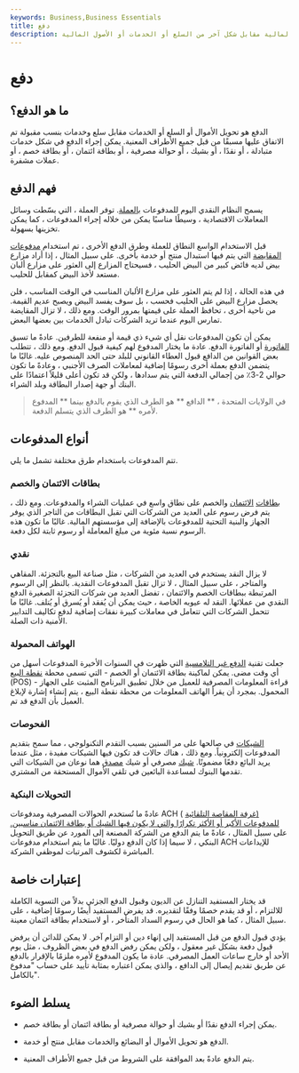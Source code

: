 ```yaml
---
keywords: Business,Business Essentials
title: دفع
description: الدفع هو تحويل أحد أشكال السلع أو الخدمات أو الأصول المالية مقابل شكل آخر من السلع أو الخدمات أو الأصول المالية.
---
```


# دفع
## ما هو الدفع؟

الدفع هو تحويل الأموال أو السلع أو الخدمات مقابل سلع وخدمات بنسب مقبولة تم الاتفاق عليها مسبقًا من قبل جميع الأطراف المعنية. يمكن إجراء الدفع في شكل خدمات متبادلة ، أو نقدًا ، أو بشيك ، أو حوالة مصرفية ، أو بطاقة ائتمان ، أو بطاقة خصم ، أو عملات مشفرة.

## فهم الدفع

يسمح النظام النقدي اليوم للمدفوعات [بالعملة](/currency). توفر العملة ، التي بسّطت وسائل المعاملات الاقتصادية ، وسيطًا مناسبًا يمكن من خلاله إجراء المدفوعات ، كما يمكن تخزينها بسهولة.

قبل الاستخدام الواسع النطاق للعملة وطرق الدفع الأخرى ، تم استخدام [مدفوعات المقايضة](/barter) التي يتم فيها استبدال منتج أو خدمة بأخرى. على سبيل المثال ، إذا أراد مزارع بيض لديه فائض كبير من البيض الحليب ، فسيحتاج المزارع إلى العثور على مزارع ألبان مستعد لأخذ البيض كمقابل للحليب.

في هذه الحالة ، إذا لم يتم العثور على مزارع الألبان المناسب في الوقت المناسب ، فلن يحصل مزارع البيض على الحليب فحسب ، بل سوف يفسد البيض ويصبح عديم القيمة. من ناحية أخرى ، تحافظ العملة على قيمتها بمرور الوقت. ومع ذلك ، لا تزال المقايضة تمارس اليوم عندما تريد الشركات تبادل الخدمات بين بعضها البعض.

يمكن أن تكون المدفوعات نقل أي شيء ذي قيمة أو منفعة للطرفين. عادةً ما تسبق [الفاتورة](/invoice) أو الفاتورة الدفع. عادة ما يختار المدفوع لهم كيفية قبول الدفع. ومع ذلك ، تتطلب بعض القوانين من الدافع قبول العطاء القانوني للبلد حتى الحد المنصوص عليه. غالبًا ما يتضمن الدفع بعملة أخرى رسومًا إضافية لمعاملات الصرف الأجنبي ، وعادةً ما تكون حوالي 2-3٪ من إجمالي الدفعة التي يتم سدادها ، ولكن قد تكون أعلى قليلاً اعتمادًا على البنك أو جهة إصدار البطاقة وبلد الشراء.

> في الولايات المتحدة ، ** الدافع ** هو الطرف الذي يقوم بالدفع بينما ** المدفوع لأمره ** هو الطرف الذي يتسلم الدفعة.

>

## أنواع المدفوعات

تتم المدفوعات باستخدام طرق مختلفة تشمل ما يلي.

### بطاقات الائتمان والخصم

[بطاقات](/debitcard) [الائتمان](/creditcard) والخصم على نطاق واسع في عمليات الشراء والمدفوعات. ومع ذلك ، يتم فرض رسوم على العديد من الشركات التي تقبل البطاقات من التاجر الذي يوفر الجهاز والبنية التحتية للمدفوعات بالإضافة إلى مؤسستهم المالية. غالبًا ما تكون هذه الرسوم نسبة مئوية من مبلغ المعاملة أو رسوم ثابتة لكل دفعة.

### نقدي

لا يزال النقد يستخدم في العديد من الشركات ، مثل صناعة البيع بالتجزئة. المقاهي والمتاجر ، على سبيل المثال ، لا تزال تقبل المدفوعات النقدية. بالنظر إلى الرسوم المرتبطة ببطاقات الخصم والائتمان ، تفضل العديد من شركات التجزئة الصغيرة الدفع النقدي من عملائها. النقد له عيوبه الخاصة ، حيث يمكن أن يُفقد أو يُسرق أو يُتلف. غالبًا ما تتحمل الشركات التي تتعامل في معاملات كبيرة نفقات إضافية لدفع تكاليف التدابير الأمنية ذات الصلة.

### الهواتف المحمولة

جعلت تقنية [الدفع غير التلامسية](/contactless-payment) التي ظهرت في السنوات الأخيرة المدفوعات أسهل من أي وقت مضى. يمكن لماكينة بطاقة الائتمان أو الخصم - التي تسمى محطة [نقطة البيع](/point-of-sale-terminal) (POS) - قراءة المعلومات المصرفية للعميل من خلال تطبيق البرنامج المثبت على الجهاز المحمول. بمجرد أن يقرأ الهاتف المعلومات من محطة نقطة البيع ، يتم إنشاء إشارة لإبلاغ العميل بأن الدفع قد تم.

### الفحوصات

[الشيكات](/check) في صالحها على مر السنين بسبب التقدم التكنولوجي ، مما سمح بتقديم المدفوعات إلكترونياً. ومع ذلك ، هناك حالات قد تكون فيها الشيكات مفيدة ، مثل عندما يريد البائع دفعًا مضمونًا. [شيك](/cashierscheck) مصرفي أو شيك [مصدق](/certifiedcheck) هما نوعان من الشيكات التي تقدمها البنوك لمساعدة البائعين في تلقي الأموال المستحقة من المشتري.

### التحويلات البنكية

عادةً ما تُستخدم الحوالات المصرفية ومدفوعات ACH ( [غرفة المقاصة التلقائية) للمدفوعات الأكبر أو الأكثر تكرارًا والتي لا يكون فيها الشيك أو بطاقة الائتمان مناسبين.](/ach) على سبيل المثال ، عادةً ما يتم الدفع من الشركة المصنعة إلى المورد عن طريق التحويل البنكي ، لا سيما إذا كان الدفع دوليًا. غالبًا ما يتم استخدام مدفوعات ACH للإيداعات المباشرة لكشوف المرتبات لموظفي الشركة.

## إعتبارات خاصة

قد يختار المستفيد التنازل عن الديون وقبول الدفع الجزئي بدلاً من التسوية الكاملة للالتزام ، أو قد يقدم خصمًا وفقًا لتقديره. قد يفرض المستفيد أيضًا رسومًا إضافية ، على سبيل المثال ، كما هو الحال في رسوم السداد المتأخر ، أو لاستخدام بطاقة ائتمان معينة.

يؤدي قبول الدفع من قبل المستفيد إلى إنهاء دين أو التزام آخر. لا يمكن للدائن أن يرفض قبول دفعة بشكل غير معقول ، ولكن يمكن رفض الدفع في بعض الظروف ، مثل يوم الأحد أو خارج ساعات العمل المصرفي. عادة ما يكون المدفوع لأمره ملزمًا بالإقرار بالدفع عن طريق تقديم إيصال إلى الدافع ، والذي يمكن اعتباره بمثابة تأييد على حساب "مدفوع بالكامل".

## يسلط الضوء

- يمكن إجراء الدفع نقدًا أو بشيك أو حوالة مصرفية أو بطاقة ائتمان أو بطاقة خصم.

- الدفع هو تحويل الأموال أو البضائع والخدمات مقابل منتج أو خدمة.

- يتم الدفع عادةً بعد الموافقة على الشروط من قبل جميع الأطراف المعنية.

